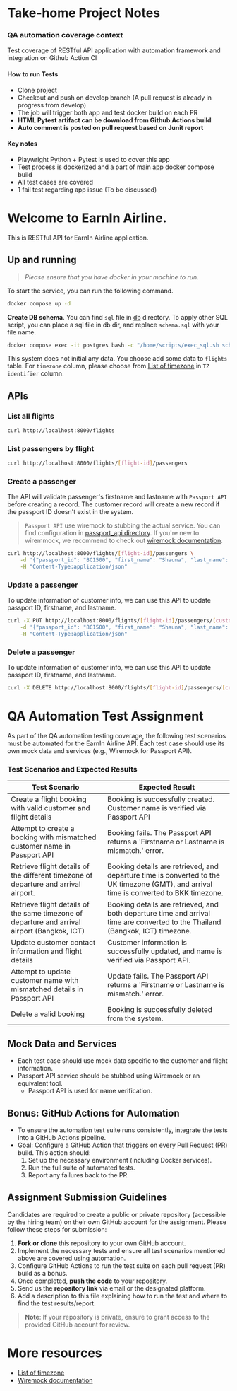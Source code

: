 
# Take-home Project Notes

### QA automation coverage context

Test coverage of RESTful API application with automation framework and integration on Github Action CI

#### How to run Tests
- Clone project
- Checkout and push on develop branch (A pull request is already in progress from develop)
- The job will trigger both app and test docker build on each PR
- **HTML Pytest artifact can be download from Github Actions build**
- **Auto comment is posted on pull request based on Junit report**

#### Key notes
- Playwright Python + Pytest is used to cover this app 
- Test process is dockerized and a part of main app docker compose build
- All test cases are covered
- 1 fail test regarding app issue (To be discussed) 



# Welcome to EarnIn Airline.

This is RESTful API for EarnIn Airline application. 

## Up and running
> _Please ensure that you have docker in your machine to run._ 

To start the service, you can run the following command.
```bash
docker compose up -d
```

__Create DB schema__. You can find `sql` file in [db](./db/) directory. To apply other SQL script, you can place a sql file in db dir, and replace `schema.sql` with your file name.
```bash
docker compose exec -it postgres bash -c "/home/scripts/exec_sql.sh schema.sql"
```

This system does not initial any data. You choose add some data to `flights` table. For `timezone` column, please choose from [List of timezone](https://en.wikipedia.org/wiki/List_of_tz_database_time_zones#List) in `TZ identifier` column.

## APIs
### List all flights
```bash
curl http://localhost:8000/flights
```

### List passengers by flight
```bash
curl http://localhost:8000/flights/[flight-id]/passengers
```

### Create a passenger
The API will validate passenger's firstname and lastname with `Passport API` before creating a record. The customer record will create a new record if the passport ID doesn't exist in the system.

> `Passport API` use wiremock to stubbing the actual service. You can find configuration in [passport_api directory](./passport_api/). If you're new to wiremmock, we recommend to check out [wiremock documentation](https://wiremock.org/docs/stubbing/).

```bash
curl http://localhost:8000/flights/[flight-id]/passengers \
    -d '{"passport_id": "BC1500", "first_name": "Shauna", "last_name": "Davila"}' \
    -H "Content-Type:application/json"
```

### Update a passenger
To update information of customer info, we can use this API to update passport ID, firstname, and lastname.

```bash
curl -X PUT http://localhost:8000/flights/[flight-id]/passengers/[customer_id] \
    -d '{"passport_id": "BC1500", "first_name": "Shauna", "last_name": "Davila"}' \
    -H "Content-Type:application/json"
```


### Delete a passenger
To update information of customer info, we can use this API to update passport ID, firstname, and lastname.

```bash
curl -X DELETE http://localhost:8000/flights/[flight-id]/passengers/[customer_id]
```

# QA Automation Test Assignment

As part of the QA automation testing coverage, the following test scenarios must be automated for the EarnIn Airline API. 
Each test case should use its own mock data and services (e.g., Wiremock for Passport API).


### **Test Scenarios and Expected Results**

| **Test Scenario**                                                        | **Expected Result**                                                                                      |
|--------------------------------------------------------------------------|----------------------------------------------------------------------------------------------------------|
| Create a flight booking with valid customer and flight details           | Booking is successfully created. Customer name is verified via Passport API |
| Attempt to create a booking with mismatched customer name in Passport API      | Booking fails. The Passport API returns a 'Firstname or Lastname is mismatch.' error.                                    |
| Retrieve flight details of the different timezone of departure and arrival airport.               | Booking details are retrieved, and departure time is converted to the UK timezone (GMT), and arrival time is converted to BKK timezone.              |
| Retrieve flight details of the same timezone of departure and arrival airport (Bangkok, ICT)         | Booking details are retrieved, and both departure time and arrival time are converted to the Thailand (Bangkok, ICT) timezone.      |
| Update customer contact information and flight details                   | Customer information is successfully updated, and name is verified via Passport API. |
| Attempt to update customer name with mismatched details in Passport API        | Update fails. The Passport API returns a 'Firstname or Lastname is mismatch.' error.                                     |
| Delete a valid booking                                                   | Booking is successfully deleted from the system.                                                         |


## Mock Data and Services

- Each test case should use mock data specific to the customer and flight information.
- Passport API service should be stubbed using Wiremock or an equivalent tool.
  - Passport API is used for name verification.

## Bonus: GitHub Actions for Automation

- To ensure the automation test suite runs consistently, integrate the tests into a GitHub Actions pipeline.
- Goal: Configure a GitHub Action that triggers on every Pull Request (PR) build. This action should:
	1.	Set up the necessary environment (including Docker services).
	2.	Run the full suite of automated tests.
	3.	Report any failures back to the PR.

## **Assignment Submission Guidelines**

Candidates are required to create a public or private repository (accessible by the hiring team) on their own GitHub account for the assignment. Please follow these steps for submission:

1. **Fork or clone** this repository to your own GitHub account.
2. Implement the necessary tests and ensure all test scenarios mentioned above are covered using automation.
3. Configure GitHub Actions to run the test suite on each pull request (PR) build as a bonus.
4. Once completed, **push the code** to your repository.
5. Send us the **repository link** via email or the designated platform.
6. Add a description to this file explaining how to run the test and where to find the test results/report.

> **Note**: If your repository is private, ensure to grant access to the provided GitHub account for review.


# More resources
- [List of timezone](https://en.wikipedia.org/wiki/List_of_tz_database_time_zones)
- [Wiremock documentation](https://wiremock.org/docs/stubbing/)